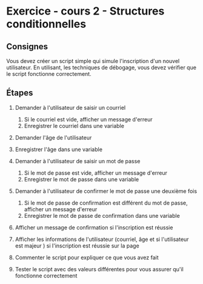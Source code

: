 # Exercice - cours 2 - Structures conditionnelles

## Consignes

Vous devez créer un script simple qui simule l'inscription d'un nouvel utilisateur. En utilisant, les techniques de débogage, vous devez vérifier que le script fonctionne correctement.

## Étapes

1. Demander à l'utilisateur de saisir un courriel

    1. Si le courriel est vide, afficher un message d'erreur
    2. Enregistrer le courriel dans une variable

2. Demander l'âge de l'utilisateur
3. Enregistrer l'âge dans une variable

4. Demander à l'utilisateur de saisir un mot de passe
    1. Si le mot de passe est vide, afficher un message d'erreur
    2. Enregistrer le mot de passe dans une variable
5. Demander à l'utilisateur de confirmer le mot de passe une deuxième fois
    1. Si le mot de passe de confirmation est différent du mot de passe, afficher un message d'erreur
    2. Enregistrer le mot de passe de confirmation dans une variable
6. Afficher un message de confirmation si l'inscription est réussie
7. Afficher les informations de l'utilisateur (courriel, âge et si l'utilisateur est majeur ) si l'inscription est réussie sur la page

8. Commenter le script pour expliquer ce que vous avez fait

9. Tester le script avec des valeurs différentes pour vous assurer qu'il fonctionne correctement
